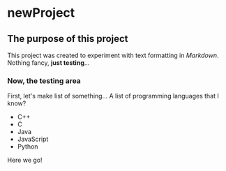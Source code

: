 # newProject

## The purpose of this project

This project was created to experiment with text formatting in *Markdown*. Nothing fancy, **just testing**...

### Now, the testing area

First, let's make list of something... A list of programming languages that I know?
+ C++
+ C
+ Java
+ JavaScript
+ Python

Here we go!





